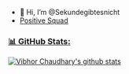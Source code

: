 - 👋 Hi, I’m @Sekundegibtesnicht
- <a href="">Positive Squad</h2>

<!---
Noxmods/Noxmods is a ✨ special ✨ repository because its `README.md` (this file) appears on your GitHub profile.
You can click the Preview link to take a look at your changes.
--->
### 📊 GitHub Stats:
![Vibhor Chaudhary's github stats](https://github-readme-stats.vercel.app/api?username=Noxmods&show_icons=true&theme=dracula&count_private=true&include_all_commits=true&hide=contribs,issues,stars)
